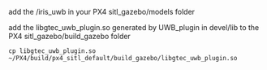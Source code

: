  add the /iris_uwb in your PX4 sitl_gazebo/models folder

add the libgtec_uwb_plugin.so generated by UWB_plugin in devel/lib to the PX4 sitl_gazebo/build_gazebo folder

```
cp libgtec_uwb_plugin.so ~/PX4/build/px4_sitl_default/build_gazebo/libgtec_uwb_plugin.so
```